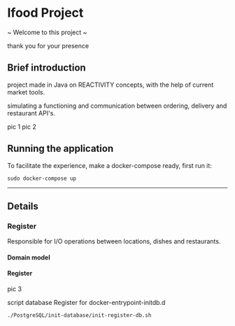 # Ifood Project
~ Welcome to this project ~

thank you for your presence

## Brief introduction
project made in Java on REACTIVITY concepts, with the help of current market tools.

simulating a functioning and communication between ordering, delivery and restaurant API's.

pic 1
pic 2

## Running the application
To facilitate the experience, make a docker-compose ready, first run it:
```
sudo docker-compose up
```

***

## Details
### Register
Responsible for I/O operations between locations, dishes and restaurants.

#### Domain model
#### Register
pic 3

script database Register for docker-entrypoint-initdb.d
```
./PostgreSQL/init-database/init-register-db.sh
```